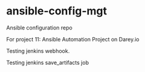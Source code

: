 # ansible-config-mgt
Ansible configuration repo

For project 11: Ansible Automation Project on Darey.io

Testing jenkins webhook.

Testing jenkins save_artifacts job


